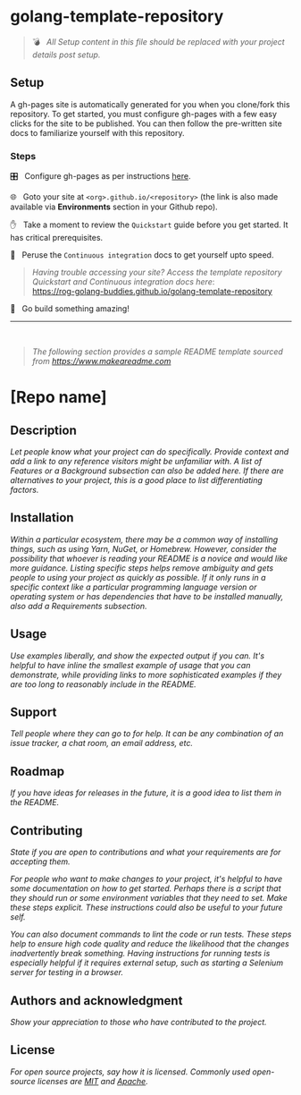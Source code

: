 # golang-template-repository

> 💣 &nbsp; _All Setup content in this file should be replaced with your project details post setup._

## Setup

A gh-pages site is automatically generated for you when you clone/fork this repository. To get started, you must configure gh-pages with a few easy clicks for the site to be published. You can then follow the pre-written site docs to familiarize yourself with this repository.

### Steps

🎛️ &nbsp; Configure gh-pages as per instructions [here](https://rog-golang-buddies.github.io/golang-template-repository/continuous-integration/mkdocs-material/#ci-setup).

🌐 &nbsp; Goto your site at `<org>.github.io/<repository>` (the link is also made available via **Environments** section in your Github repo).

✋ &nbsp; Take a moment to review the `Quickstart` guide before you get started. It has critical prerequisites.

🧐 &nbsp; Peruse the `Continuous integration` docs to get yourself upto speed.

> _Having trouble accessing your site? Access the template repository Quickstart and Continuous integration docs here_: <br>
> https://rog-golang-buddies.github.io/golang-template-repository

🚀 &nbsp; Go build something amazing!

---

<br>

> _The following section provides a sample README template sourced from https://www.makeareadme.com_

# [Repo name]

## Description

_Let people know what your project can do specifically. Provide context and add a link to any reference visitors might be unfamiliar with. A list of Features or a Background subsection can also be added here. If there are alternatives to your project, this is a good place to list differentiating factors._

## Installation

_Within a particular ecosystem, there may be a common way of installing things, such as using Yarn, NuGet, or Homebrew. However, consider the possibility that whoever is reading your README is a novice and would like more guidance. Listing specific steps helps remove ambiguity and gets people to using your project as quickly as possible. If it only runs in a specific context like a particular programming language version or operating system or has dependencies that have to be installed manually, also add a Requirements subsection._

## Usage

_Use examples liberally, and show the expected output if you can. It's helpful to have inline the smallest example of usage that you can demonstrate, while providing links to more sophisticated examples if they are too long to reasonably include in the README._

## Support

_Tell people where they can go to for help. It can be any combination of an issue tracker, a chat room, an email address, etc._

## Roadmap

_If you have ideas for releases in the future, it is a good idea to list them in the README._

## Contributing

_State if you are open to contributions and what your requirements are for accepting them._

_For people who want to make changes to your project, it's helpful to have some documentation on how to get started. Perhaps there is a script that they should run or some environment variables that they need to set. Make these steps explicit. These instructions could also be useful to your future self._

_You can also document commands to lint the code or run tests. These steps help to ensure high code quality and reduce the likelihood that the changes inadvertently break something. Having instructions for running tests is especially helpful if it requires external setup, such as starting a Selenium server for testing in a browser._

## Authors and acknowledgment

_Show your appreciation to those who have contributed to the project._

## License

_For open source projects, say how it is licensed._
_Commonly used open-source licenses are [MIT](https://opensource.org/licenses/MIT) and [Apache](https://www.apache.org/licenses/LICENSE-2.0)._
